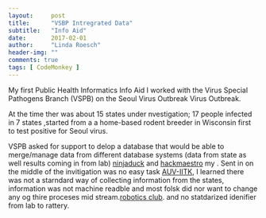 ```yaml
---
layout:     post
title:      "VSBP Intregrated Data"
subtitle:   "Info Aid"
date:       2017-02-01 
author:     "Linda Roesch"
header-img: ""
comments: true
tags: [ CodeMonkey ]
---
```


My first Public Health Informatics Info Aid I worked with the Virus Special Pathogens Branch (VSPB) on the Seoul Virus Outbreak Virus Outbreak.

At the time ther was about 15 states under nvestigation; 17 people infected in 7 states ,started from a a home-based rodent breeder in Wisconsin first to test positive for Seoul virus.

VSPB asked for support to delop a database that would be able to merge/manage data from different database systems (data
from state as well results coming in from lab) [ninjaduck](http://www.ninjaducks.in/) and [hackmaestro](https://hackmaster.in/blog/) my . Sent in on the middle of the invitigation was no easy task  [AUV-IITK](http://auviitk.com), I learned there was not a starndard way of collecting information from the states, information was not machine readble and most folsk did nor want to change any og thire proceses mid stream.[robotics club](http://students.iitk.ac.in/roboclub/). and no statdarized idenifier from lab to rattery.


